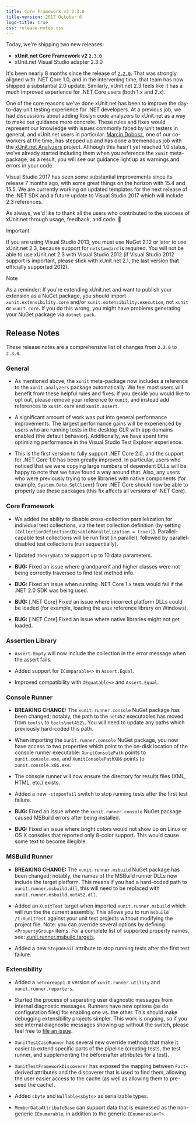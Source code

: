 ```yaml
---
title: Core Framework v2 2.3.0
title-version: 2017 October 6
logo-title: true
css: release-notes.css
---
```


Today, we're shipping two new releases:

* **xUnit.net Core Framework v2 `2.3.0`**
* xUnit.net Visual Studio adapter 2.3.0

It's been nearly 8 months since the release of [`2.2.0`](/releases/v2/2.2.0). That was strongly aligned with .NET Core 1.0, and in the intervening time, that team has now shipped a substantial 2.0 update. Similarly, xUnit.net 2.3 feels like it has a much improved experience for .NET Core users (both 1.x and 2.x).

One of the core reasons we've done xUnit.net has been to improve the day-to-day unit testing experience for .NET developers. At a previous job, we had discussions about adding Roslyn code analyzers to xUnit.net as a way to make our guidance more concrete. These rules and fixes would represent our knowledge with issues commonly faced by unit testers in general, and xUnit.net users in particular. [Marcin Dobosz](https://github.com/marcind), one of our co-workers at the time, has stepped up and has done a tremendous job with the [xUnit.net Analyzers](https://github.com/xunit/xunit.analyzers) project. Although this hasn't yet reached 1.0 status, we've already started including them when you reference the `xunit` meta-package; as a result, you will see our guidance light up as warnings and errors in your code.

Visual Studio 2017 has seen some substantial improvements since its release 7 months ago, with some great things on the horizon with 15.4 and 15.5. We are currently working on updated templates for the next release of the .NET SDK and a future update to Visual Studio 2017 which will include 2.3 references.

As always, we'd like to thank all the users who contributed to the success of xUnit.net through usage, feedback, and code. 🎉

> [!IMPORTANT]
> If you are using Visual Studio 2013, you must use NuGet 2.12 or later to use xUnit.net 2.3, because support for `netstandard` is required. You will not be able to use xUnit.net 2.3 with Visual Studio 2012 (if Visual Studio 2012 support is important, please stick with xUnit.net 2.1, the last version that officially supported 2012).

> [!NOTE]
> As a reminder: If you're extending xUnit.net and want to publish your extension as a NuGet package, you should import `xunit.extensibility.core` and/or `xunit.extensibility.execution`, not `xunit` or `xunit.core`. If you do this wrong, you might have problems generating your NuGet package via `dotnet pack`.

## Release Notes

These release notes are a comprehensive list of changes from `2.2.0` to `2.3.0`.

### General

* As mentioned above, the `xunit` meta-package now includes a reference to the `xunit.analyzers` package automatically. We feel most users will benefit from these helpful rules and fixes. If you decide you would like to opt out, please remove your reference to `xunit`, and instead add references to `xunit.core` and `xunit.assert`.

* A significant amount of work was put into general performance improvements. The largest performance gains will be experienced by users who are running tests in the desktop CLR with app domains enabled (the default behavior). Additionally, we have spent time optimizing performance in the Visual Studio Test Explorer experience.

* This is the first version to fully support .NET Core 2.0, and the support for .NET Core 1.0 has been greatly improved. In particular, users who noticed that we were copying large numbers of dependent DLLs will be happy to note that we have found a way around that. Also, any users who were previously trying to use libraries with native components (for example, `System.Data.SqlClient`) from .NET Core should now be able to properly use these packages (this fix affects all versions of .NET Core).

### Core Framework

* We added the ability to disable cross-collection parallelization for individual test collections, via the test collection definition (by setting `[CollectionDefinition(DisableParallelization = true)]`). Parallel-capable test collections will be run first (in parallel), followed by parallel-disabled test collections (run sequentially).

* Updated `TheoryData` to support up to 10 data parameters.

* **BUG:** Fixed an issue where grandparent and higher classes were not being correctly traversed to find test method info.

* **BUG:** Fixed an issue when running .NET Core 1.x tests would fail if the .NET 2.0 SDK was being used.

* **BUG:** [.NET Core] Fixed an issue where incorrect platform DLLs could be loaded (for example, loading the `unix` reference library on Windows).

* **BUG:** [.NET Core] Fixed an issue where native libraries might not get loaded.


### Assertion Library

* `Assert.Empty` will now include the collection in the error message when the assert fails.

* Added support for `IComparable<>` in `Assert.Equal`.

* Improved compatibility with `IEquatable<>` and `Assert.Equal`.

### Console Runner

* **BREAKING CHANGE:** The `xunit.runner.console` NuGet package has been changed; notably, the path to the `net452` executables has moved from `tools\` to `tools\net452\`. You will need to update any paths which previously hard-coded this path.

* When importing the `xunit.runner.console` NuGet package, you now have access to two properties which point to the on-disk location of the console runner executable: `XunitConsolePath` points to `xunit.console.exe`, and `XunitConsolePathX86` points to `xunit.console.x86.exe`.

* The console runner will now ensure the directory for results files (XML, HTML, etc.) exists.

* Added a new `-stoponfail` switch to stop running tests after the first test failure.

* **BUG:** Fixed an issue where the `xunit.runner.console` NuGet package caused MSBuild errors after being installed.

* **BUG:** Fixed an issue where bright colors would not show up on Linux or OS X consoles that reported only 8-color support. This would cause some text to become illegible.

### MSBuild Runner

* **BREAKING CHANGE:** The `xunit.runner.msbuild` NuGet package has been changed; notably, the names of the MSBuild runner DLLs now include the target platform. This means if you had a hard-coded path to `xunit.runner.msbuild.dll`, this will need to be replaced with `xunit.runner.msbuild.net452.dll`.

* Added an `XunitTest` target when imported `xunit.runner.msbuild` which will run the the current assembly. This allows you to run `msbuild /t:XunitTest` against your unit test projects without modifying the project file. Note: you can override several options by defining `<PropertyGroup>` items. For a complete list of supported property names, see: [xunit.runner.msbuild.targets](https://github.com/xunit/xunit/blob/9712244020d385955d33136b3fe3e87de43539cd/src/xunit.runner.msbuild/build/xunit.runner.msbuild.targets#L6-L26).

* Added a new `StopOnFail` attribute to stop running tests after the first test failure.

### Extensibility

* Added a `netcoreapp1.0` version of `xunit.runner.utility` and `xunit.runner.reporters`.

* Started the process of separating user diagnostic messages from internal diagnostic messages. Runners have new options (as do configuration files) for enabling one vs. the other. This should make debugging extensibility projects simpler. This work is ongoing, so if you see internal diagnostic messages showing up without the switch, please feel free to [file an issue](https://github.com/xunit/xunit/issues).

* `XunitTestCaseRunner` has several new override methods that make it easier to extend specific parts of the pipeline (creating tests, the test runner, and supplementing the before/after attributes for a test).

* `XunitTestFrameworkDiscoverer` has exposed the mapping between `Fact`-derived attributes and the discoverer that is used to find them, allowing the user easier access to the cache (as well as allowing them to pre-seed the cache).

* Added `sbyte` and `Nullable<sbyte>` as serializable types.

* `MemberDataAttributeBase` can support data that is expressed as the non-generic `IEnumerable`, in addition to the generic `IEnumerable<T>`.

